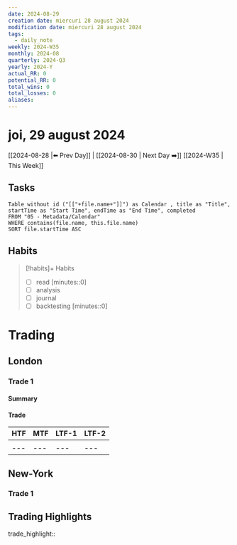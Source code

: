 ```yaml
---
date: 2024-08-29
creation date: miercuri 28 august 2024
modification date: miercuri 28 august 2024
tags:
  - daily_note
weekly: 2024-W35
monthly: 2024-08
quarterly: 2024-Q3
yearly: 2024-Y
actual_RR: 0
potential_RR: 0
total_wins: 0
total_losses: 0
aliases:
---
```

# joi, 29 august 2024

 [[2024-08-28 |⬅️ Prev Day]] | [[2024-08-30 | Next Day ➡️]] [[2024-W35 | This Week]]

## Tasks
```dataview
Table without id ("[["+file.name+"]]") as Calendar , title as "Title", startTime as "Start Time", endTime as "End Time", completed
FROM "05 - Metadata/Calendar"
WHERE contains(file.name, this.file.name)
SORT file.startTime ASC
```


## Habits
> [!habits]+ Habits
> - [ ] read [minutes::0]
> - [ ] analysis
> - [ ] journal
> - [ ] backtesting [minutes::0]



# Trading
## London 
### Trade 1
#### Summary

#### Trade
|   HTF  |MTF|LTF-1|LTF-2
| --- | --- |--- | --- |
|  ![]() |  ![]()   | ![]() | ![]() |
| --- | --- |--- | --- |

## New-York
### Trade 1

## Trading Highlights

trade_highlight:: 